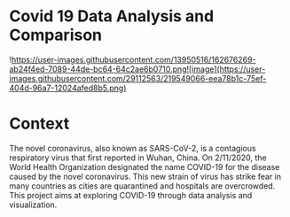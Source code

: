 # Covid 19 Data Analysis and Comparison

!https://user-images.githubusercontent.com/13950516/162676269-ab24f4ed-7089-44de-bc64-64c2ae6b0710.png![image](https://user-images.githubusercontent.com/29112563/219549066-eea78b1c-75ef-404d-96a7-12024afed8b5.png)


# Context

The novel coronavirus, also known as SARS-CoV-2, is a contagious respiratory virus that first reported in Wuhan, China. On 2/11/2020, the World Health Organization designated the name COVID-19 for the disease caused by the novel coronavirus. This new strain of virus has strike fear in many countries as cities are quarantined and hospitals are overcrowded. This project aims at exploring COVID-19 through data analysis and visualization.

